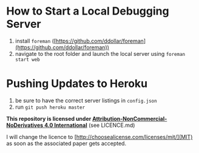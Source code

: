 # How to Start a Local Debugging Server

1. install `foreman` ([https://github.com/ddollar/foreman](https://github.com/ddollar/foreman))
2. navigate to the root folder and launch the local server using `foreman start web`

# Pushing Updates to Heroku

1. be sure to have the correct server listings in `config.json`
2. run `git push heroku master`


**This repository is licensed under [Attribution-NonCommercial-NoDerivatives 4.0 International](https://creativecommons.org/licenses/by-nc-nd/4.0/)** (see LICENCE.md)

I will change the licence to [http://choosealicense.com/licenses/mit/](MIT) as soon as the associated paper gets accepted.
